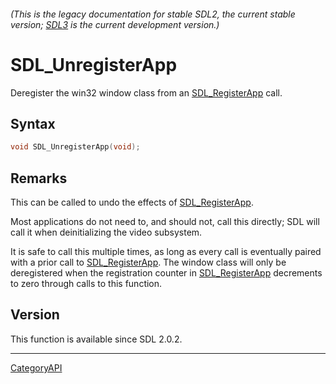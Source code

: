 ###### (This is the legacy documentation for stable SDL2, the current stable version; [SDL3](https://wiki.libsdl.org/SDL3/) is the current development version.)
# SDL_UnregisterApp

Deregister the win32 window class from an [SDL_RegisterApp](SDL_RegisterApp.md) call.

## Syntax

```c
void SDL_UnregisterApp(void);

```

## Remarks

This can be called to undo the effects of
[SDL_RegisterApp](SDL_RegisterApp.md).

Most applications do not need to, and should not, call this directly; SDL
will call it when deinitializing the video subsystem.

It is safe to call this multiple times, as long as every call is eventually
paired with a prior call to [SDL_RegisterApp](SDL_RegisterApp.md). The window
class will only be deregistered when the registration counter in
[SDL_RegisterApp](SDL_RegisterApp.md) decrements to zero through calls to this
function.

## Version

This function is available since SDL 2.0.2.

----
[CategoryAPI](CategoryAPI.md)
